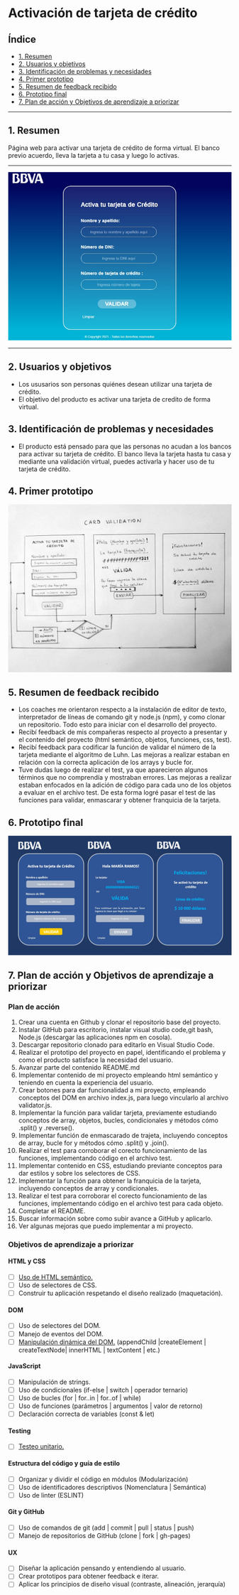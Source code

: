 # Activación de tarjeta de crédito

## Índice
* [1. Resumen](#1-resumen)
* [2. Usuarios y objetivos](#2-usuarios-y-objetivos)
* [3. Identificación de problemas y necesidades](#3-identificación-de-problemas-y-necesidades)
* [4. Primer prototipo](#4-primer-prototipo)
* [5. Resumen de feedback recibido](#5-resumen-de-feedback-recibido)
* [6. Prototipo final](#6-prototipo-final)
* [7. Plan de acción y Objetivos de aprendizaje a priorizar](#7-plan-de-acción-y-objetivos-de-aprendizaje-a-prioriza)
****
## 1. Resumen
Página web para activar una tarjeta de crédito de forma virtual.
El banco previo acuerdo, lleva la tarjeta a tu casa y luego lo activas.
***
![Proyecto_final](/src/src/Proyecto_final.png)
***
## 2. Usuarios y objetivos
  * Los ususarios son personas quiénes desean utilizar una tarjeta de crédito.
  * El objetivo del producto es activar una tarjeta de credito de forma virtual.

## 3. Identificación de problemas y necesidades
  * El producto está pensado para que las personas no acudan a los bancos
    para activar su tarjeta de crédito. El banco lleva la tarjeta hasta tu 
    casa y mediante una validación virtual, puedes activarla y hacer uso de
    tu tarjeta de crédito.

## 4. Primer prototipo  
![Prototipo_en_papel](/src/src/Prototipo_en_papel.png) 

## 5. Resumen de feedback recibido 
  * Los coaches me orientaron respecto a la instalación de editor de texto, 
    interpretador de líneas de comando git y node.js (npm), y como clonar 
    un repositorio. Todo esto para iniciar con el desarrollo del proyecto.
  * Recibí feedback de mis compañeras respecto al proyecto a presentar y el
    contenido del proyecto (html semántico, objetos, funciones, css, test).
  * Recibí feedback para codificar la función de validar el número de
    la tarjeta mediante el algoritmo de Luhn. Las mejoras a realizar estaban
    en relación con la correcta aplicación de los arrays y bucle for.
  * Tuve dudas luego de realizar el test, ya que aparecieron algunos términos
    que no comprendía y mostraban errores. Las mejoras a realizar estaban 
    enfocados en la adición de código para cada uno de los objetos a evaluar 
    en el archivo test. De esta forma logré pasar el test de las funciones 
    para validar, enmascarar y obtener franquicia de la tarjeta.

## 6. Prototipo final
![Prototipo_final](/src/src/Prototipo_final.png)
   
## 7. Plan de acción y Objetivos de aprendizaje a priorizar
### Plan de acción 
  1. Crear una cuenta en Github y clonar el repositorio base del proyecto.
  2. Instalar GitHub para escritorio, instalar visual studio code,git bash,
     Node.js (descargar las aplicaciones npm en cosola).
  3. Descargar repositorio clonado para editarlo en Visual Studio Code.
  4. Realizar el prototipo del proyecto en papel, identificando el problema y
     como el producto satisface la necesidad del usuario.
  5. Avanzar parte del contenido README.md
  5. Implementar contenido de mi proyecto empleando html semántico y teniendo
     en cuenta la experiencia del usuario.
  6. Crear botones para dar funcionalidad a mi proyecto, empleando conceptos
     del DOM en archivo index.js, para luego vincularlo al archivo validator.js.
  7. Implementar la función para validar tarjeta, previamente estudiando 
     conceptos de array, objetos, bucles, condicionales y métodos cómo .split()
     y .reverse().
  8. Implementar función de enmascarado de trajeta, incluyendo conceptos de array,
     bucle for y métodos cómo .split() y .join().
  10. Realizar el test para corroborar el corecto funcionamiento de las funciones,
      implementando código en el archivo test.
  11. Implementar contenido en CSS, estudiando previante conceptos para dar estilos
      y sobre los selectores de CSS.
  12. Implementar la función para obtener la franquicia de la tarjeta, incluyendo 
      conceptos de array y condicionales.
  13. Realizar el test para corroborar el corecto funcionamiento de las funciones,
      implementando código en el archivo test para cada objeto.
  14. Completar el README.
  15. Buscar información sobre como subir avance a GitHub y aplicarlo.
  16. Ver algunas mejoras que puedo implementar a mi proyecto.

### Objetivos de aprendizaje a priorizar

#### HTML y CSS

* [ ] [Uso de HTML semántico.](https://developer.mozilla.org/en-US/docs/Glossary/Semantics#Semantics_in_HTML)
* [ ] Uso de selectores de CSS.
* [ ] Construir tu aplicación respetando el diseño realizado (maquetación).

#### DOM

* [ ] Uso de selectores del DOM.
* [ ] Manejo de eventos del DOM.
* [ ] [Manipulación dinámica del DOM.](https://developer.mozilla.org/es/docs/Referencia_DOM_de_Gecko/Introducci%C3%B3n)
(appendChild |createElement | createTextNode| innerHTML | textContent | etc.)

#### JavaScript

* [ ] Manipulación de strings.
* [ ] Uso de condicionales (if-else | switch | operador ternario)
* [ ] Uso de bucles (for | for..in | for..of | while)
* [ ] Uso de funciones (parámetros | argumentos | valor de retorno)
* [ ] Declaración correcta de variables (const & let)

#### Testing

* [ ] [Testeo unitario.](https://jestjs.io/docs/es-ES/getting-started)

#### Estructura del código y guía de estilo

* [ ] Organizar y dividir el código en módulos (Modularización)
* [ ] Uso de identificadores descriptivos (Nomenclatura | Semántica)
* [ ] Uso de linter (ESLINT)

#### Git y GitHub

* [ ] Uso de comandos de git (add | commit | pull | status | push)
* [ ] Manejo de repositorios de GitHub (clone | fork | gh-pages)

#### UX

* [ ] Diseñar la aplicación pensando y entendiendo al usuario.
* [ ] Crear prototipos para obtener feedback e iterar.
* [ ] Aplicar los principios de diseño visual (contraste, alineación, jerarquía)